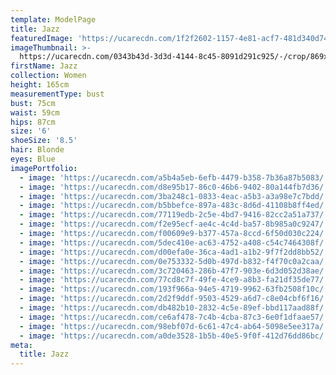 ```yaml
---
template: ModelPage
title: Jazz
featuredImage: 'https://ucarecdn.com/1f2f2602-1157-4e81-acf7-481d340d745e/'
imageThumbnail: >-
  https://ucarecdn.com/0343b43d-3d3d-4144-8c45-8091d291c925/-/crop/869x880/292,138/-/preview/
firstName: Jazz
collection: Women
height: 165cm
measurementType: bust
bust: 75cm
waist: 59cm
hips: 87cm
size: '6'
shoeSize: '8.5'
hair: Blonde
eyes: Blue
imagePortfolio:
  - image: 'https://ucarecdn.com/a5b4a5eb-6efb-4479-b358-7b36a87b5083/'
  - image: 'https://ucarecdn.com/d8e95b17-86c0-46b6-9402-80a144fb7d36/'
  - image: 'https://ucarecdn.com/3ba248c1-0833-4eac-a5b3-a3a98e7c7bdd/'
  - image: 'https://ucarecdn.com/b5bbefce-897a-483c-8d6d-41108b8ff4ed/'
  - image: 'https://ucarecdn.com/77119edb-2c5e-4bd7-9416-82cc2a51a737/'
  - image: 'https://ucarecdn.com/f2e95ecf-ae4c-4c4d-ba57-8b985a0c9247/'
  - image: 'https://ucarecdn.com/f00609e9-b377-457a-8ccd-6f50d030c224/'
  - image: 'https://ucarecdn.com/5dec410e-ac63-4752-a408-c54c7464308f/'
  - image: 'https://ucarecdn.com/d00efa0e-36ca-4ad1-a1b2-9f7f2dd8bb52/'
  - image: 'https://ucarecdn.com/0e753332-5d0b-497d-b832-f4f70c0a2caa/'
  - image: 'https://ucarecdn.com/3c720463-286b-47f7-903e-6d3d052d38ae/'
  - image: 'https://ucarecdn.com/77cd8c7f-49fe-4ce9-a8b3-fa21df35de77/'
  - image: 'https://ucarecdn.com/193f966a-94e5-4719-9962-63fb2508f10c/'
  - image: 'https://ucarecdn.com/2d2f9ddf-9503-4529-a6d7-c8e04cbf6f16/'
  - image: 'https://ucarecdn.com/db482b10-2832-4c5e-89ef-bbd117aad88f/'
  - image: 'https://ucarecdn.com/ce6af478-7c4b-4cba-87c3-6e0f1dfaae57/'
  - image: 'https://ucarecdn.com/98ebf07d-6c61-47c4-ab64-5098e5ee317a/'
  - image: 'https://ucarecdn.com/a0de3528-1b5b-40e5-9f0f-412d76dd86bc/'
meta:
  title: Jazz
---
```


